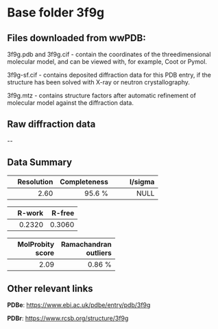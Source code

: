 # Base folder 3f9g

## Files downloaded from wwPDB:

3f9g.pdb and 3f9g.cif - contain the coordinates of the threedimensional molecular model, and can be viewed with, for example, Coot or Pymol.

3f9g-sf.cif - contains deposited diffraction data for this PDB entry, if the structure has been solved with X-ray or neutron crystallography.

3f9g.mtz - contains structure factors after automatic refinement of molecular model against the diffraction data.

## Raw diffraction data

--<br> 

## Data Summary
|   | Resolution | Completeness| I/sigma |
|---|-------------:|----------------:|--------------:|
|   |2.60|95.6  %|<img width=50/>NULL |

|   | **R-work**| **R-free**   
|---|-------------:|----------------:|           
||0.2320|0.3060|

|   |**MolProbity<br>score**| **Ramachandran<br>outliers** 
|---|-------------:|----------------:|
||2.09|0.86 %|

## Other relevant links 
**PDBe**:  https://www.ebi.ac.uk/pdbe/entry/pdb/3f9g
 
**PDBr**: https://www.rcsb.org/structure/3f9g 

